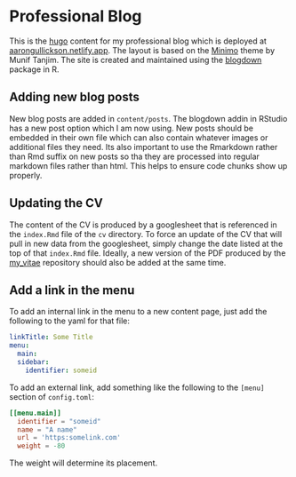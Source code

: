 # Professional Blog

This is the [hugo](https://gohugo.io/) content for my professional blog which is deployed at [aarongullickson.netlify.app](https://aarongullickson.netlify.app). The layout is based on the [Minimo](https://minimo.netlify.app/) theme by Munif Tanjim. The site is created and maintained using the [blogdown](https://github.com/rstudio/blogdown) package in R. 

## Adding new blog posts

New blog posts are added in `content/posts`. The blogdown addin in RStudio has a new post option which I am now using. New posts should be embedded in their own file which can also contain whatever images or additional files they need. Its also important to use the Rmarkdown rather than Rmd suffix on new posts so tha they are processed into regular markdown files rather than html. This helps to ensure code chunks show up properly. 

## Updating the CV

The content of the CV is produced by a googlesheet that is referenced in the `index.Rmd` file of the `cv` directory.  To force an update of the CV that will pull in new data from the googlesheet, simply change the date listed at the top of that `index.Rmd` file. Ideally, a new version of the PDF produced by the [my_vitae](https://github.com/AaronGullickson/my_vitae) repository should also be added at the same time. 

## Add a link in the menu

To add an internal link in the menu to a new content page, just add the following to the yaml for that file:

```yaml
linkTitle: Some Title
menu:
  main:
  sidebar:
    identifier: someid
```

To add an external link, add something like the following to the `[menu]` section of `config.toml`:

```toml
[[menu.main]]
  identifier = "someid"
  name = "A name"
  url = 'https:somelink.com'
  weight = -80
```

The weight will determine its placement.

